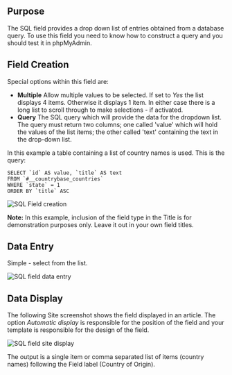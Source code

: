 <!-- Filename: J3.x:Adding_custom_fields/Sql_Field / Display title: SQL Field -->

## Purpose

The SQL field provides a drop down list of entries obtained from a database
query. To use this field you need to know how to construct a query and you
should test it in phpMyAdmin.

## Field Creation

Special options within this field are:

- **Multiple** Allow multiple values to be selected. If set to *Yes* the list
displays 4 items. Otherwise it displays 1 item. In either case there is a long
list to scroll through to make selections - if activated.
- **Query** The SQL query which will provide the data for the dropdown list.
The query must return two columns; one called 'value' which will hold the
values of the list items; the other called 'text' containing the text
in the drop-down list.

In this example a table containing a list of country names is used. This is
the query:
```
SELECT `id` AS value, `title` AS text
FROM `#__countrybase_countries`
WHERE `state` = 1
ORDER BY `title` ASC
```
![SQL Field creation](../../../en/images/fields/fields-sql-edit.png)

**Note:** In this example, inclusion of the field type in the Title is for
demonstration purposes only. Leave it out in your own field titles.

## Data Entry

Simple - select from the list.

![SQL field data entry](../../../en/images/fields/fields-sql-data-entry.png)

## Data Display

The following Site screenshot shows the field displayed in an article. The
option *Automatic display* is responsible for the position of the field and
your template is responsible for the design of the field.

![SQL field site display](../../../en/images/fields/fields-sql-site.png)

The output is a single item or comma separated list of items (country names)
following the Field label (Country of Origin).
